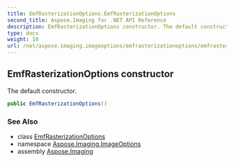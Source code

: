 ```yaml
---
title: EmfRasterizationOptions.EmfRasterizationOptions
second_title: Aspose.Imaging for .NET API Reference
description: EmfRasterizationOptions constructor. The default constructor
type: docs
weight: 10
url: /net/aspose.imaging.imageoptions/emfrasterizationoptions/emfrasterizationoptions/
---
```

## EmfRasterizationOptions constructor

The default constructor.

```csharp
public EmfRasterizationOptions()
```

### See Also

* class [EmfRasterizationOptions](../)
* namespace [Aspose.Imaging.ImageOptions](../../emfrasterizationoptions/)
* assembly [Aspose.Imaging](../../../)


